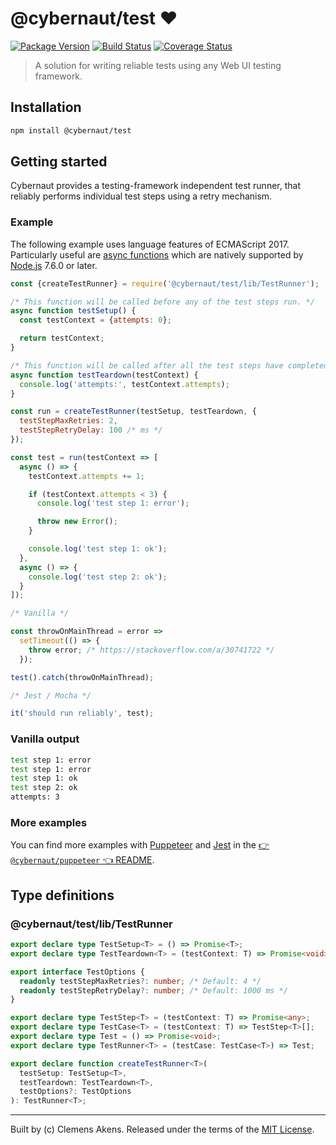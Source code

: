 # @cybernaut/test ❤️

[![Package Version][badge-npm-image]][badge-npm-link]
[![Build Status][badge-travis-image]][badge-travis-link]
[![Coverage Status][badge-coveralls-image]][badge-coveralls-link]

> A solution for writing reliable tests using any Web UI testing framework.

## Installation

```sh
npm install @cybernaut/test
```

## Getting started

Cybernaut provides a testing-framework independent test runner,
that reliably performs individual test steps using a retry mechanism.

### Example

The following example uses language features of ECMAScript 2017.
Particularly useful are [async functions][external-async-function] which are natively supported by [Node.js][external-nodejs] 7.6.0 or later.

```js
const {createTestRunner} = require('@cybernaut/test/lib/TestRunner');

/* This function will be called before any of the test steps run. */
async function testSetup() {
  const testContext = {attempts: 0};

  return testContext;
}

/* This function will be called after all the test steps have completed. */
async function testTeardown(testContext) {
  console.log('attempts:', testContext.attempts);
}

const run = createTestRunner(testSetup, testTeardown, {
  testStepMaxRetries: 2,
  testStepRetryDelay: 100 /* ms */
});

const test = run(testContext => [
  async () => {
    testContext.attempts += 1;

    if (testContext.attempts < 3) {
      console.log('test step 1: error');

      throw new Error();
    }

    console.log('test step 1: ok');
  },
  async () => {
    console.log('test step 2: ok');
  }
]);

/* Vanilla */

const throwOnMainThread = error =>
  setTimeout(() => {
    throw error; /* https://stackoverflow.com/a/30741722 */
  });

test().catch(throwOnMainThread);

/* Jest / Mocha */

it('should run reliably', test);
```

### Vanilla output

```sh
test step 1: error
test step 1: error
test step 1: ok
test step 2: ok
attempts: 3
```

### More examples

You can find more examples with [Puppeteer][external-puppeteer] and [Jest][external-jest] in the [👉 `@cybernaut/puppeteer` 👈 README][readme-puppeteer].

## Type definitions

### @cybernaut/test/lib/TestRunner

```ts
export declare type TestSetup<T> = () => Promise<T>;
export declare type TestTeardown<T> = (testContext: T) => Promise<void>;

export interface TestOptions {
  readonly testStepMaxRetries?: number; /* Default: 4 */
  readonly testStepRetryDelay?: number; /* Default: 1000 ms */
}

export declare type TestStep<T> = (testContext: T) => Promise<any>;
export declare type TestCase<T> = (testContext: T) => TestStep<T>[];
export declare type Test = () => Promise<void>;
export declare type TestRunner<T> = (testCase: TestCase<T>) => Test;

export declare function createTestRunner<T>(
  testSetup: TestSetup<T>,
  testTeardown: TestTeardown<T>,
  testOptions?: TestOptions
): TestRunner<T>;
```

---
Built by (c) Clemens Akens. Released under the terms of the [MIT License][cybernaut-license].

[badge-npm-image]: https://img.shields.io/npm/v/@cybernaut/test.svg
[badge-npm-link]: https://www.npmjs.com/package/@cybernaut/test
[badge-travis-image]: https://travis-ci.org/clebert/cybernaut.svg?branch=master
[badge-travis-link]: https://travis-ci.org/clebert/cybernaut
[badge-coveralls-image]: https://coveralls.io/repos/github/clebert/cybernaut/badge.svg?branch=master
[badge-coveralls-link]: https://coveralls.io/github/clebert/cybernaut?branch=master

[cybernaut-license]: https://github.com/clebert/cybernaut/blob/master/LICENSE

[package-puppeteer]: https://github.com/clebert/cybernaut/tree/master/@cybernaut/puppeteer

[readme-puppeteer]: https://github.com/clebert/cybernaut/blob/master/@cybernaut/puppeteer/README.md

[external-async-function]: https://developer.mozilla.org/en-US/docs/Web/JavaScript/Reference/Statements/async_function
[external-jest]: https://facebook.github.io/jest/
[external-nodejs]: https://nodejs.org/en/
[external-puppeteer]: https://github.com/GoogleChrome/puppeteer
